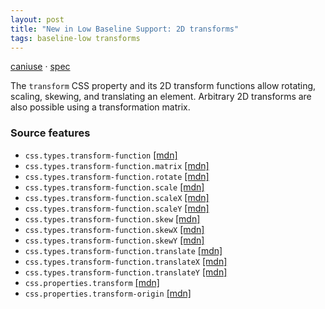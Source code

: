 ```yaml
---
layout: post
title: "New in Low Baseline Support: 2D transforms"
tags: baseline-low transforms
---
```


[caniuse](https://caniuse.com/?search=transforms2d) · [spec](https://drafts.csswg.org/css-transforms-1/)

The `transform` CSS property and its 2D transform functions allow rotating, scaling, skewing, and translating an element. Arbitrary 2D transforms are also possible using a transformation matrix.

### Source features

- ``css.types.transform-function`` [[mdn]](https://developer.mozilla.org/en-US/search?q=css.types.transform-function)
- ``css.types.transform-function.matrix`` [[mdn]](https://developer.mozilla.org/en-US/search?q=css.types.transform-function.matrix)
- ``css.types.transform-function.rotate`` [[mdn]](https://developer.mozilla.org/en-US/search?q=css.types.transform-function.rotate)
- ``css.types.transform-function.scale`` [[mdn]](https://developer.mozilla.org/en-US/search?q=css.types.transform-function.scale)
- ``css.types.transform-function.scaleX`` [[mdn]](https://developer.mozilla.org/en-US/search?q=css.types.transform-function.scaleX)
- ``css.types.transform-function.scaleY`` [[mdn]](https://developer.mozilla.org/en-US/search?q=css.types.transform-function.scaleY)
- ``css.types.transform-function.skew`` [[mdn]](https://developer.mozilla.org/en-US/search?q=css.types.transform-function.skew)
- ``css.types.transform-function.skewX`` [[mdn]](https://developer.mozilla.org/en-US/search?q=css.types.transform-function.skewX)
- ``css.types.transform-function.skewY`` [[mdn]](https://developer.mozilla.org/en-US/search?q=css.types.transform-function.skewY)
- ``css.types.transform-function.translate`` [[mdn]](https://developer.mozilla.org/en-US/search?q=css.types.transform-function.translate)
- ``css.types.transform-function.translateX`` [[mdn]](https://developer.mozilla.org/en-US/search?q=css.types.transform-function.translateX)
- ``css.types.transform-function.translateY`` [[mdn]](https://developer.mozilla.org/en-US/search?q=css.types.transform-function.translateY)
- ``css.properties.transform`` [[mdn]](https://developer.mozilla.org/en-US/search?q=css.properties.transform)
- ``css.properties.transform-origin`` [[mdn]](https://developer.mozilla.org/en-US/search?q=css.properties.transform-origin)
